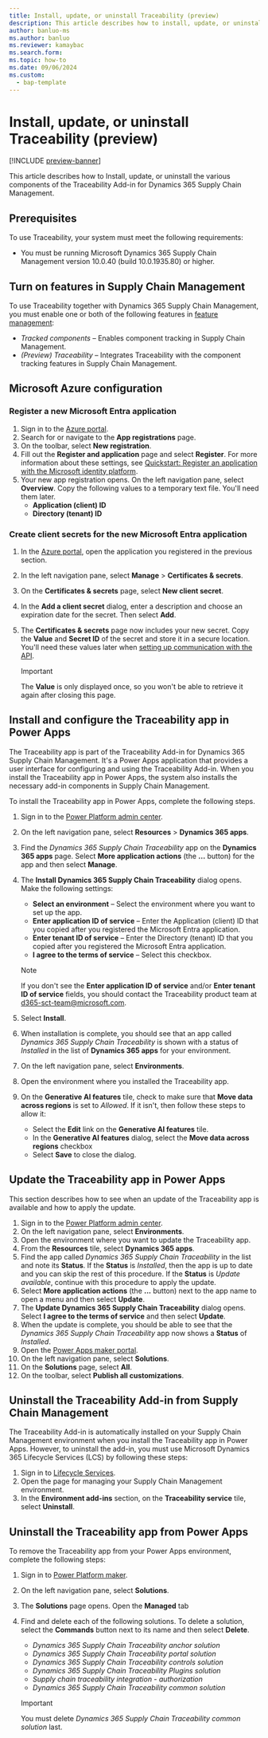 ```yaml
---
title: Install, update, or uninstall Traceability (preview)
description: This article describes how to install, update, or uninstall the various components of the Traceability Add-in for Dynamics 365 Supply Chain Management.
author: banluo-ms
ms.author: banluo
ms.reviewer: kamaybac
ms.search.form: 
ms.topic: how-to
ms.date: 09/06/2024
ms.custom: 
  - bap-template
---
```


# Install, update, or uninstall Traceability (preview)

[!INCLUDE [preview-banner](~/../shared-content/shared/preview-includes/preview-banner.md)]
<!-- KFM: Preview until further notice -->

This article describes how to Install, update, or uninstall the various components of the Traceability Add-in for Dynamics 365 Supply Chain Management.

## Prerequisites

To use Traceability, your system must meet the following requirements:

- You must be running Microsoft Dynamics 365 Supply Chain Management version 10.0.40 (build 10.0.1935.80) or higher.

## Turn on features in Supply Chain Management

To use Traceability together with Dynamics 365 Supply Chain Management, you must enable one or both of the following features in [feature management](../../../fin-ops-core/fin-ops/get-started/feature-management/feature-management-overview.md):

- *Tracked components* – Enables component tracking in Supply Chain Management.
- *(Preview) Traceability* – Integrates Traceability with the component tracking features in Supply Chain Management.

## Microsoft Azure configuration

### Register a new Microsoft Entra application

1. Sign in to the [Azure portal](https://ms.portal.azure.com/).
1. Search for or navigate to the **App registrations** page.
1. On the toolbar, select **New registration**.
1. Fill out the **Register and application** page and select **Register**. For more information about these settings, see [Quickstart: Register an application with the Microsoft identity platform](/entra/identity-platform/quickstart-register-app?tabs=certificate).
1. Your new app registration opens. On the left navigation pane, select **Overview**. Copy the following values to a temporary text file. You'll need them later.
    - **Application (client) ID**
    - **Directory (tenant) ID**

### Create client secrets for the new Microsoft Entra application

1. In the [Azure portal](https://ms.portal.azure.com/), open the application you registered in the previous section.
1. In the left navigation pane, select **Manage** \> **Certificates & secrets**.
1. On the **Certificates & secrets** page, select **New client secret**.
1. In the **Add a client secret** dialog, enter a description and choose an expiration date for the secret. Then select **Add**.
1. The **Certificates & secrets** page now includes your new secret. Copy the **Value** and **Secret ID** of the secret and store it in a secure location. You'll need these values later when [setting up communication with the API](traceability-api.md).

    > [!IMPORTANT]
    > The **Value** is only displayed once, so you won't be able to retrieve it again after closing this page.

## Install and configure the Traceability app in Power Apps

The Traceability app is part of the Traceability Add-in for Dynamics 365 Supply Chain Management. It's a Power Apps application that provides a user interface for configuring and using the Traceability Add-in. When you install the Traceability app in Power Apps, the system also installs the necessary add-in components in Supply Chain Management.

To install the Traceability app in Power Apps, complete the following steps.

1. Sign in to the [Power Platform admin center](https://admin.powerplatform.microsoft.com/).
1. On the left navigation pane, select **Resources** \> **Dynamics 365 apps**.
1. Find the *Dynamics 365 Supply Chain Traceability* app on the **Dynamics 365 apps** page. Select **More application actions** (the **...** button) for the app and then select **Manage**.
1. The **Install Dynamics 365 Supply Chain Traceability** dialog opens. Make the following settings:
    - **Select an environment** – Select the environment where you want to set up the app.
    - **Enter application ID of service** – Enter the Application (client) ID that you copied after you registered the Microsoft Entra application.
    - **Enter tenant ID of service** – Enter the Directory (tenant) ID that you copied after you registered the Microsoft Entra application.
    - **I agree to the terms of service** – Select this checkbox.

    > [!NOTE]
    > If you don't see the **Enter application ID of service** and/or **Enter tenant ID of service** fields, you should contact the Traceability product team at [d365-sct-team@microsoft.com](mailto:d365-sct-team@microsoft.com).

1. Select **Install**.
1. When installation is complete, you should see that an app called *Dynamics 365 Supply Chain Traceability* is shown with a status of *Installed* in the list of **Dynamics 365 apps** for your environment.
1. On the left navigation pane, select **Environments**.
1. Open the environment where you installed the Traceability app.
1. On the **Generative AI features** tile, check to make sure that **Move data across regions** is set to *Allowed*. If it isn't, then follow these steps to allow it:
    - Select the **Edit** link on the **Generative AI features** tile.
    - In the **Generative AI features** dialog, select the **Move data across regions** checkbox
    - Select **Save** to close the dialog.

## Update the Traceability app in Power Apps

This section describes how to see when an update of the Traceability app is available and how to apply the update.

1. Sign in to the [Power Platform admin center](https://admin.powerplatform.microsoft.com).
1. On the left navigation pane, select **Environments**.
1. Open the environment where you want to update the Traceability app.
1. From the **Resources** tile, select **Dynamics 365 apps**.
1. Find the app called *Dynamics 365 Supply Chain Traceability* in the list and note its **Status**. If the **Status** is *Installed*, then the app is up to date and you can skip the rest of this procedure. If the **Status**  is *Update available*, continue with this procedure to apply the update.
1. Select **More application actions** (the **...** button) next to the app name to open a menu and then select **Update**.
1. The **Update Dynamics 365 Supply Chain Traceability** dialog opens. Select **I agree to the terms of service** and then select **Update**.
1. When the update is complete, you should be able to see that the *Dynamics 365 Supply Chain Traceability* app now shows a **Status** of *Installed*.
1. Open the [Power Apps maker portal](https://make.powerapps.com/).
1. On the left navigation pane, select **Solutions**.
1. On the **Solutions** page, select **All**.
1. On the toolbar, select **Publish all customizations**.

## Uninstall the Traceability Add-in from Supply Chain Management

The Traceability Add-in is automatically installed on your Supply Chain Management environment when you install the Traceability app in Power Apps. However, to uninstall the add-in, you must use Microsoft Dynamics 365 Lifecycle Services (LCS) by following these steps:

1. Sign in to [Lifecycle Services](https://lcs.dynamics.com/).
1. Open the page for managing your Supply Chain Management environment.
1. In the **Environment add-ins** section, on the **Traceability service** tile, select **Uninstall**.

## Uninstall the Traceability app from Power Apps

To remove the Traceability app from your Power Apps environment, complete the following steps:

1. Sign in to [Power Platform maker](https://make.powerapps.com/).
1. On the left navigation pane, select **Solutions**.
1. The **Solutions** page opens. Open the **Managed** tab
1. Find and delete each of the following solutions. To delete a solution, select the **Commands** button next to its name and then select **Delete**.
    - *Dynamics 365 Supply Chain Traceability anchor solution*
    - *Dynamics 365 Supply Chain Traceability portal solution*
    - *Dynamics 365 Supply Chain Traceability controls solution*
    - *Dynamics 365 Supply Chain Traceability Plugins solution*
    - *Supply chain traceability integration - authorization*
    - *Dynamics 365 Supply Chain Traceability common solution*

    > [!IMPORTANT]
    > You must delete *Dynamics 365 Supply Chain Traceability common solution* last.
